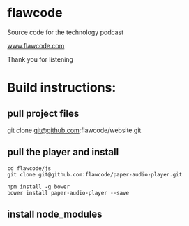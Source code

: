 # flawcode

Source code for the technology podcast

www.flawcode.com

Thank you for listening

# Build instructions:

## pull project files
git clone git@github.com:flawcode/website.git

## pull the player and install
```
cd flawcode/js
git clone git@github.com:flawcode/paper-audio-player.git

npm install -g bower
bower install paper-audio-player --save
```

## install node_modules
